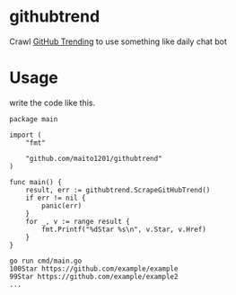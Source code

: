 # githubtrend
Crawl [GitHub Trending](https://github.com/trending) to use something like daily chat bot

# Usage

write the code like this.

```
package main

import (
	"fmt"

	"github.com/maito1201/githubtrend"
)

func main() {
	result, err := githubtrend.ScrapeGitHubTrend()
	if err != nil {
		panic(err)
	}
	for _, v := range result {
		fmt.Printf("%dStar %s\n", v.Star, v.Href)
	}
}
```

```
go run cmd/main.go
100Star https://github.com/example/example
99Star https://github.com/example/example2
...
```
